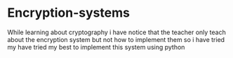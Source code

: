 # Encryption-systems
While learning about cryptography i have notice that the teacher only teach about the encryption system but not how to implement them so i have tried my have tried my best to implement this system using python 

